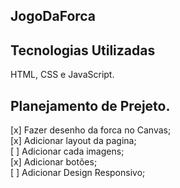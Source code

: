 ## JogoDaForca

## Tecnologias Utilizadas
HTML, CSS e JavaScript.

## Planejamento de Prejeto.

[x] Fazer desenho da forca no Canvas;<br>
[x] Adicionar layout da pagina;<br>
[ ] Adicionar cada imagens;<br>
[x] Adicionar botões;<br>
[ ] Adicionar Design Responsivo;<br>
